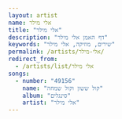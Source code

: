 ```yaml
---
layout: artist
name: אלי מילר
title: "אלי מילר"
description: "דף האמן אלי מילר"
keywords: "שירים, מוזיקה, אלי מילר"
permalink: /artists/אלי-מילר/
redirect_from:
  - /artists/list/אלי מילר
songs:
  - number: "49156"
    name: "קול ששון וקול שמחה"
    album: "סינגלים"
    artist: "אלי מילר"
---
```

